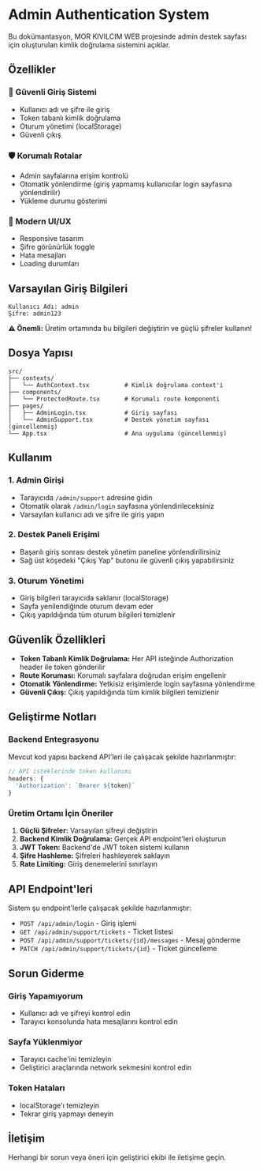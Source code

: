 # Admin Authentication System

Bu dokümantasyon, MOR KIVILCIM WEB projesinde admin destek sayfası için oluşturulan kimlik doğrulama sistemini açıklar.

## Özellikler

### 🔐 Güvenli Giriş Sistemi
- Kullanıcı adı ve şifre ile giriş
- Token tabanlı kimlik doğrulama
- Oturum yönetimi (localStorage)
- Güvenli çıkış

### 🛡️ Korumalı Rotalar
- Admin sayfalarına erişim kontrolü
- Otomatik yönlendirme (giriş yapmamış kullanıcılar login sayfasına yönlendirilir)
- Yükleme durumu gösterimi

### 🎨 Modern UI/UX
- Responsive tasarım
- Şifre görünürlük toggle
- Hata mesajları
- Loading durumları

## Varsayılan Giriş Bilgileri

```
Kullanıcı Adı: admin
Şifre: admin123
```

**⚠️ Önemli:** Üretim ortamında bu bilgileri değiştirin ve güçlü şifreler kullanın!

## Dosya Yapısı

```
src/
├── contexts/
│   └── AuthContext.tsx          # Kimlik doğrulama context'i
├── components/
│   └── ProtectedRoute.tsx       # Korumalı route komponenti
├── pages/
│   ├── AdminLogin.tsx           # Giriş sayfası
│   └── AdminSupport.tsx         # Destek yönetim sayfası (güncellenmiş)
└── App.tsx                      # Ana uygulama (güncellenmiş)
```

## Kullanım

### 1. Admin Girişi
- Tarayıcıda `/admin/support` adresine gidin
- Otomatik olarak `/admin/login` sayfasına yönlendirileceksiniz
- Varsayılan kullanıcı adı ve şifre ile giriş yapın

### 2. Destek Paneli Erişimi
- Başarılı giriş sonrası destek yönetim paneline yönlendirilirsiniz
- Sağ üst köşedeki "Çıkış Yap" butonu ile güvenli çıkış yapabilirsiniz

### 3. Oturum Yönetimi
- Giriş bilgileri tarayıcıda saklanır (localStorage)
- Sayfa yenilendiğinde oturum devam eder
- Çıkış yapıldığında tüm oturum bilgileri temizlenir

## Güvenlik Özellikleri

- **Token Tabanlı Kimlik Doğrulama:** Her API isteğinde Authorization header ile token gönderilir
- **Route Koruması:** Korumalı sayfalara doğrudan erişim engellenir
- **Otomatik Yönlendirme:** Yetkisiz erişimlerde login sayfasına yönlendirme
- **Güvenli Çıkış:** Çıkış yapıldığında tüm kimlik bilgileri temizlenir

## Geliştirme Notları

### Backend Entegrasyonu
Mevcut kod yapısı backend API'leri ile çalışacak şekilde hazırlanmıştır:

```typescript
// API isteklerinde token kullanımı
headers: {
  'Authorization': `Bearer ${token}`
}
```

### Üretim Ortamı İçin Öneriler
1. **Güçlü Şifreler:** Varsayılan şifreyi değiştirin
2. **Backend Kimlik Doğrulama:** Gerçek API endpoint'leri oluşturun
3. **JWT Token:** Backend'de JWT token sistemi kullanın
4. **Şifre Hashleme:** Şifreleri hashleyerek saklayın
5. **Rate Limiting:** Giriş denemelerini sınırlayın

## API Endpoint'leri

Sistem şu endpoint'lerle çalışacak şekilde hazırlanmıştır:

- `POST /api/admin/login` - Giriş işlemi
- `GET /api/admin/support/tickets` - Ticket listesi
- `POST /api/admin/support/tickets/{id}/messages` - Mesaj gönderme
- `PATCH /api/admin/support/tickets/{id}` - Ticket güncelleme

## Sorun Giderme

### Giriş Yapamıyorum
- Kullanıcı adı ve şifreyi kontrol edin
- Tarayıcı konsolunda hata mesajlarını kontrol edin

### Sayfa Yüklenmiyor
- Tarayıcı cache'ini temizleyin
- Geliştirici araçlarında network sekmesini kontrol edin

### Token Hataları
- localStorage'ı temizleyin
- Tekrar giriş yapmayı deneyin

## İletişim

Herhangi bir sorun veya öneri için geliştirici ekibi ile iletişime geçin.
